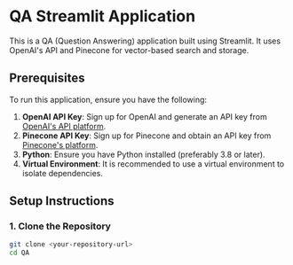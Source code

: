 # QA Streamlit Application

This is a QA (Question Answering) application built using Streamlit. It uses OpenAI's API and Pinecone for vector-based search and storage.

## Prerequisites

To run this application, ensure you have the following:

1. **OpenAI API Key**: Sign up for OpenAI and generate an API key from [OpenAI's API platform](https://platform.openai.com/).
2. **Pinecone API Key**: Sign up for Pinecone and obtain an API key from [Pinecone's platform](https://www.pinecone.io/).
3. **Python**: Ensure you have Python installed (preferably 3.8 or later).
4. **Virtual Environment**: It is recommended to use a virtual environment to isolate dependencies.

## Setup Instructions

### 1. Clone the Repository
```bash
git clone <your-repository-url>
cd QA
